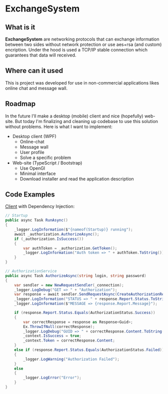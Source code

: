 # ExchangeSystem
## What is it

**ExchangeSystem** are networking protocols that can exchange information between two sides without network protection or use aes+rsa (and custom) encription. Under the hood is used a TCP/IP stable connection which guarantees that data will received.

## Where can it used

This is project was developed for use in non-commercial applications likes online chat and message wall.

## Roadmap

In the future I'll make a desktop (mobile) client and nice (hopefully) web-site. But today I'm finalizing and cleaning up codebase to use this solution without problems. Here is what I want to implement:

* Desktop client (WPF)
  * Online-chat
  * Message wall
  * User profile
  * Solve a specific problem
* Web-site (TypeScript / Bootstrap)
  * Use OpenGl
  * Minimal interface
  * Download installer and read the application description

## Code Examples

[Client](https://github.com/Sparrow1488/ExchangeSystem/tree/main/src/Exchange.Sample.Client) with Dependency Injection:

```C#
// Startup
public async Task RunAsync()
{
    _logger.LogInformation($"{nameof(Startup)} running");
    await _authorization.AuthorizeAsync();
    if (_authorization.IsSuccess())
    {
        var authToken = _authorization.GetToken();
        _logger.LogInformation("Auth token => " + authToken.ToString());
    }
}
```

```C#
// AuthorizationService
public async Task AuthorizeAsync(string login, string password)
{
    var sendler = new NewRequestSendler(_connection);
    _logger.LogDebug("GET => " + "Authorization");
    var response = await sendler.SendRequestAsync(CreateAuthorizationRequest());
    _logger.LogInformation("STATUS => " + response.Report.Status.ToString());
    _logger.LogInformation($"MESSAGE => {response.Report.Message}");

    if (response.Report.Status.Equals(AuthorizationStatus.Success))
    {
        var correctResponse = response as Response<Guid>;
        Ex.ThrowIfNull(correctResponse);
        _logger.LogDebug("GUID => " + correctResponse.Content.ToString());
        _context.IsSuccess = true;
        _context.Token = correctResponse.Content;
    }
    else if (response.Report.Status.Equals(AuthorizationStatus.Failed))
    {
        _logger.LogWarning("Authorization Failed");
    }
    else
    {
        _logger.LogError("Error");
    }
}
```

